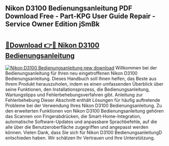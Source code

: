 ## Nikon D3100 Bedienungsanleitung PDF Download Free - Part-KPG User Guide Repair - Service Owner Edition jSmBk

# <h2><a href="http://df5kb6a.blite.top/?on=Nikon+D3100+Bedienungsanleitung">🔗Download 👉🔴 Nikon D3100 Bedienungsanleitung</a></h2>

[![Nikon D3100 Bedienungsanleitung new download](https://i.imgur.com/lujVjoI.png)](http://df5kb6a.blite.top/?on=Nikon+D3100+Bedienungsanleitung)
Willkommen bei der Bedienungsanleitung für Ihren neu eingetroffenen Nikon D3100 Bedienungsanleitung. Dieses Handbuch soll Ihnen helfen, das Beste aus Ihrem Produkt herauszuholen, indem es einen umfassenden Überblick über seine Funktionen, den Installationsprozess, die Bedienungsanleitung, Wartungstipps und Fehlerbehebungsverfahren gibt. Anleitung zur Fehlerbehebung Dieser Abschnitt enthält Lösungen für häufig auftretende Probleme bei der Verwendung Ihres Nikon D3100 Bedienungsanleitung. Zu den erweiterten Funktionen von Nikon D3100 Bedienungsanleitung gehören das Scannen von Fingerabdrücken, die Smart-Home-Integration, automatische Software-Updates und anpassbare Sprachbefehle, auf die alle über die Benutzeroberfläche zugegriffen und angepasst werden können. Vielen Dank, dass Sie sich für Nikon D3100 BedienungsanleitungD entschieden haben. Wir schätzen Ihr Vertrauen und Ihre Unterstützung.
